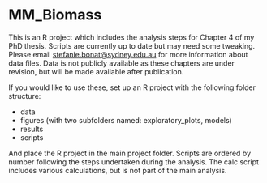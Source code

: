 # MM_Biomass

This is an R project which includes the analysis steps for Chapter 4 of my PhD thesis. Scripts are currently up to date but may need some tweaking. Please email stefanie.bonat@sydney.edu.au for more information about data files. Data is not publicly available as these chapters are under revision, but will be made available after publication.

If you would like to use these, set up an R project with the following folder structure:

- data
- figures (with two subfolders named: exploratory_plots, models)
- results
- scripts

And place the R project in the main project folder. Scripts are ordered by number following the steps undertaken during the analysis. The calc script includes various calculations, but is not part of the main analysis.
